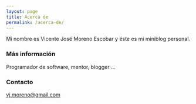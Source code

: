 ```yaml
---
layout: page
title: Acerca de
permalink: /acerca-de/
---
```


Mi nombre es Vicente José Moreno Escobar y éste es mi miniblog personal. 

### Más información

Programador de software, mentor, blogger ...

### Contacto

[vj.moreno@gmail.com](mailto:vj.moreno@gmail.com)
